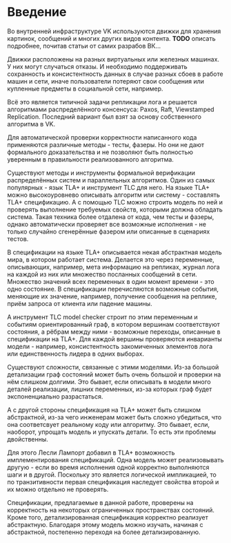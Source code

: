 # Введение

Во внутренней инфраструктуре VK используются движки для хранения картинок, сообщений и многих других видов контента. **TODO** описать подробнее, почитав статьи от самих разрабов ВК...

Движки расположены на разных виртуальных или железных машинах. У них могут случаться отказы. И необходимо поддерживать сохранность и консистентность данных в случае разных сбоев в работе машин и сети, иначе пользователи потеряют свои сообщения или купленные предметы в социальной сети, например.

Всё это является типичной задачи репликации лога и решается алгоритмами распределённого консенсуса: Paxos, Raft, Viewstamped Replication. Последний вариант был взят за основу собственного алгоритма в VK.

Для автоматической проверки корректности написанного кода применяются различные методы - тесты, фазеры. Но они не дают формального доказательства и не позволяют быть полностью уверенным в правильности реализованного алгоритма.

Существуют методы и инструменты формальной верификации распределённых систем и параллельных алгоритмов. Один из самых популярных - язык TLA+ и инструмент TLC для него. На языке TLA+ можно высокоуровнево описывать алгоритм или систему - составлять TLA+ спецификацию. А с помощью TLC можно строить модель по ней и проверять выполнение требуемых свойств, которыми должна обладать система. Такая техника более отдалена от кода, чем тесты и фазеры, однако автоматически проверяет все возможные исполнения - не только случайно сгенерённые фазером или описанные в сценариях тестов.

В спецификации на языке TLA+ описывается некая абстрактная модель мира, в котором работает система. Делается это через переменные, описывающих, например, мета информацию на репликах, журнал лога на каждой из них или множество посланных сообщений в сети. Множество значений всех переменных в один момент времени - это одно состояние. В спецификации перечисляются возможные события, меняющие их значение, например, получение сообщения на реплике, приём запроса от клиента или падение машины.

А инструмент TLC model checker строит по этим переменным и событиям ориентированный граф, в котором вершинам соответствуют состояния, а рёбрам между ними - возможные переходы, описанные в спецификации на TLA+. Для каждой вершины проверяются инварианты модели - например, консистентность закомиченных элементов лога или единственность лидера в одних выборах.

Существуют сложности, связанные с этими моделями. Из-за большой детализации граф состояний может быть очень большой и проверки на нём слишком долгими. Это бывает, если описывать в модели много деталей реализации, лишних переменных, из-за которых граф будет экспоненциально разрастаться.

А с другой стороны спецификация на TLA+ может быть слишком абстрактной, из-за чего инженерам может быть сложно убедиться, что она соответсвует реальному коду или алгоритму. Это бывает, если, наоборот, упрощать модель и упускать детали. То есть эти проблемы двойственны.

Для этого Лесли Лампорт добавил в TLA+ возможность имплементирования спецификаций. Одна модель может реализовывать другую - если во время исполнения одной корректно выполняются шаги и в другой. Поскольку это является логической импликацией, то по транзитивности первая спецификация наследует свойства второй и их можно отдельно не проверять.

Спецификации, предлагаемые в данной работе, проверены на корректность на некоторых ограниченных пространствах состояний. Кроме того, детализированная спецификация корректно реализует абстрактную. Благодаря этому модель можно изучать, начиная с абстрактной, постепенно переходя на более детализированную.
